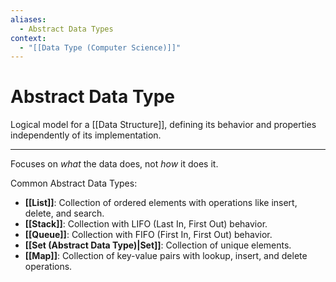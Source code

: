 ```yaml
---
aliases:
  - Abstract Data Types
context:
  - "[[Data Type (Computer Science)]]"
---
```


# Abstract Data Type

Logical model for a [[Data Structure]], defining its behavior and properties independently of its implementation.

---

Focuses on _what_ the data does, not _how_ it does it.

Common Abstract Data Types:
- **[[List]]**: Collection of ordered elements with operations like insert, delete, and search.
- **[[Stack]]**: Collection with LIFO (Last In, First Out) behavior.
- **[[Queue]]**: Collection with FIFO (First In, First Out) behavior.
- **[[Set (Abstract Data Type)|Set]]**: Collection of unique elements.
- **[[Map]]**: Collection of key-value pairs with lookup, insert, and delete operations.
